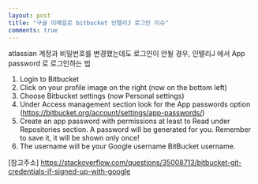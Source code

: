 ```yaml
---
layout: post
title: "구글 이메일로 bitbucket 인텔리J 로그인 이슈"
comments: true
---
```


atlassian 계정과 비밀번호를 변경했는데도 로그인이 안될 경우,
인텔리J 에서 App password 로 로그인하는 법 


1. Login to Bitbucket
2. Click on your profile image on the right (now on the bottom left)
3. Choose Bitbucket settings (now Personal settings)
4. Under Access management section look for the App passwords option (https://bitbucket.org/account/settings/app-passwords/)
5. Create an app password with permissions at least to Read under Repositories section. A password will be generated for you. Remember to save it, it will be shown only once!
6. The username will be your Google username BitBucket username.


[참고주소]
https://stackoverflow.com/questions/35008713/bitbucket-git-credentials-if-signed-up-with-google